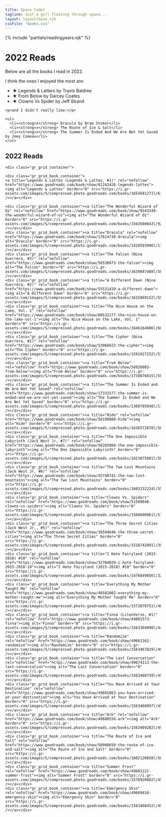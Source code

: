 ```yaml
---
title: Space Cadet
tagline: Just a girl floating through space...
layout: layout/base.njk
cssFile: "books.css"
---
```


{% include "partials/readingyears.njk" %}


  <h1>2022 Reads</h1>
    <p>Below are all the books I read in 2022.</p>
    <p>I think the ones I enjoyed the most are:</p>
    <ul>
      <li><strong>&#9733;</strong> Legends & Latters by Travis Baldree</li>
      <li><strong>&#9733;</strong> From Below by Darcey Coates</li>
      <li><strong>&#9733;</strong> Clowns Vs Spider by Jeff Strand</li>
    </ul>

    <p>and I didn't really like:</p>

    <ul>
      <li><strong>✗</strong> Dracula by Bram Stoker</li>
      <li><strong>✗</strong> The Route of Ice & Salt</li>
      <li><strong>✗</strong> The Summer Is Ended And We Are Not Yet Saved by Joey Comeau</li>
    </ul>

<h2>2022 Reads</h2>

    <div class="gr_grid_container">

    <div class="gr_grid_book_container">
    <a title="Legends & Lattes (Legends & Lattes, #1)" rel="nofollow" href="https://www.goodreads.com/book/show/61242426-legends-lattes"><img alt="Legends & Lattes" border="0" src="https://i.gr-assets.com/images/S/compressed.photo.goodreads.com/books/1654581271l/61242426._SX98_.jpg" /></a></div>

    <div class="gr_grid_book_container"><a title="The Wonderful Wizard of Oz" rel="nofollow" href="https://www.goodreads.com/book/show/9243349-the-wonderful-wizard-of-oz"><img alt="The Wonderful Wizard of Oz" border="0" src="https://i.gr-assets.com/images/S/compressed.photo.goodreads.com/books/1563580843l/9243349._SX98_.jpg" /></a></div>
    <div class="gr_grid_book_container"><a title="Dracula" rel="nofollow" href="https://www.goodreads.com/book/show/17614738-dracula"><img alt="Dracula" border="0" src="https://i.gr-assets.com/images/S/compressed.photo.goodreads.com/books/1410593996l/17614738._SX98_.jpg" /></a></div>
    <div class="gr_grid_book_container"><a title="The Falcon (Nina Guerrera, #3)" rel="nofollow" href="https://www.goodreads.com/book/show/58530873-the-falcon"><img alt="The Falcon" border="0" src="https://i.gr-assets.com/images/S/compressed.photo.goodreads.com/books/1639847488l/58530873._SX98_.jpg" /></a></div>
    <div class="gr_grid_book_container"><a title="A Different Dawn (Nina Guerrera, #2)" rel="nofollow" href="https://www.goodreads.com/book/show/55531410-a-different-dawn"><img alt="A Different Dawn" border="0" src="https://i.gr-assets.com/images/S/compressed.photo.goodreads.com/books/1615069152l/55531410._SX98_.jpg" /></a></div>
    <div class="gr_grid_book_container"><a title="The Nice House on the Lake, Vol. 1" rel="nofollow" href="https://www.goodreads.com/book/show/60532177-the-nice-house-on-the-lake-vol-1"><img alt="The Nice House on the Lake, Vol. 1" border="0" src="https://i.gr-assets.com/images/S/compressed.photo.goodreads.com/books/1646164086l/60532177._SX98_.jpg" /></a></div>
    <div class="gr_grid_book_container"><a title="The Cipher (Nina Guerrera, #1)" rel="nofollow" href="https://www.goodreads.com/book/show/53966623-the-cipher"><img alt="The Cipher" border="0" src="https://i.gr-assets.com/images/S/compressed.photo.goodreads.com/books/1591927252l/53966623._SX98_.jpg" /></a></div>
    <div class="gr_grid_book_container"><a title="From Below" rel="nofollow" href="https://www.goodreads.com/book/show/58926803-from-below"><img alt="From Below" border="0" src="https://i.gr-assets.com/images/S/compressed.photo.goodreads.com/books/1738876015l/58926803._SX98_.jpg" /></a></div>
    <div class="gr_grid_book_container"><a title="The Summer Is Ended and We Are Not Yet Saved" rel="nofollow" href="https://www.goodreads.com/book/show/17331577-the-summer-is-ended-and-we-are-not-yet-saved"><img alt="The Summer Is Ended and We Are Not Yet Saved" border="0" src="https://i.gr-assets.com/images/S/compressed.photo.goodreads.com/books/1360785048l/17331577._SX98_.jpg" /></a></div>
    <div class="gr_grid_book_container"><a title="Hide" rel="nofollow" href="https://www.goodreads.com/book/show/56199880-hide"><img alt="Hide" border="0" src="https://i.gr-assets.com/images/S/compressed.photo.goodreads.com/books/1636572878l/56199880._SX98_.jpg" /></a></div>
    <div class="gr_grid_book_container"><a title="The One Impossible Labyrinth (Jack West Jr, #7)" rel="nofollow" href="https://www.goodreads.com/book/show/58285068-the-one-impossible-labyrinth"><img alt="The One Impossible Labyrinth" border="0" src="https://i.gr-assets.com/images/S/compressed.photo.goodreads.com/books/1623075801l/58285068._SX98_.jpg" /></a></div>
    <div class="gr_grid_book_container"><a title="The Two Lost Mountains (Jack West Jr, #6)" rel="nofollow" href="https://www.goodreads.com/book/show/55749741-the-two-lost-mountains"><img alt="The Two Lost Mountains" border="0" src="https://i.gr-assets.com/images/S/compressed.photo.goodreads.com/books/1603232224l/55749741._SX98_.jpg" /></a></div>
    <div class="gr_grid_book_container"><a title="Clowns Vs. Spiders" rel="nofollow" href="https://www.goodreads.com/book/show/51589846-clowns-vs-spiders"><img alt="Clowns Vs. Spiders" border="0" src="https://i.gr-assets.com/images/S/compressed.photo.goodreads.com/books/1568600061l/51589846._SX98_SY160_.jpg" /></a></div>
    <div class="gr_grid_book_container"><a title="The Three Secret Cities (Jack West Jr., #5)" rel="nofollow" href="https://www.goodreads.com/book/show/38594646-the-three-secret-cities"><img alt="The Three Secret Cities" border="0" src="https://i.gr-assets.com/images/S/compressed.photo.goodreads.com/books/1518742891l/38594646._SX98_.jpg" /></a></div>
    <div class="gr_grid_book_container"><a title="I Hate Fairyland (2015-2018) #10" rel="nofollow" href="https://www.goodreads.com/book/show/32704029-i-hate-fairyland-2015-2018-10"><img alt="I Hate Fairyland (2015-2018) #10" border="0" src="https://i.gr-assets.com/images/S/compressed.photo.goodreads.com/books/1476849856l/32704029._SX98_.jpg" /></a></div>
    <div class="gr_grid_book_container"><a title="Everything My Mother Taught Me" rel="nofollow" href="https://www.goodreads.com/book/show/48582002-everything-my-mother-taught-me"><img alt="Everything My Mother Taught Me" border="0" src="https://i.gr-assets.com/images/S/compressed.photo.goodreads.com/books/1572078751l/48582002._SX98_.jpg" /></a></div>
    <div class="gr_grid_book_container"><a title="Finna (LitenVerse, #1)" rel="nofollow" href="https://www.goodreads.com/book/show/44081573-finna"><img alt="Finna" border="0" src="https://i.gr-assets.com/images/S/compressed.photo.goodreads.com/books/1563304090l/44081573._SX98_.jpg" /></a></div>
    <div class="gr_grid_book_container"><a title="Randomize" rel="nofollow" href="https://www.goodreads.com/book/show/49661162-randomize"><img alt="Randomize" border="0" src="https://i.gr-assets.com/images/S/compressed.photo.goodreads.com/books/1563467829l/49661162._SX98_SY160_.jpg" /></a></div>
    <div class="gr_grid_book_container"><a title="The Last Conversation" rel="nofollow" href="https://www.goodreads.com/book/show/49674113-the-last-conversation"><img alt="The Last Conversation" border="0" src="https://i.gr-assets.com/images/S/compressed.photo.goodreads.com/books/1563468739l/49674113._SX98_SY160_.jpg" /></a></div>
    <div class="gr_grid_book_container"><a title="You Have Arrived at Your Destination" rel="nofollow" href="https://www.goodreads.com/book/show/49665863-you-have-arrived-at-your-destination"><img alt="You Have Arrived at Your Destination" border="0" src="https://i.gr-assets.com/images/S/compressed.photo.goodreads.com/books/1563468097l/49665863._SX98_SY160_.jpg" /></a></div>
    <div class="gr_grid_book_container"><a title="Ark" rel="nofollow" href="https://www.goodreads.com/book/show/49680556-ark"><img alt="Ark" border="0" src="https://i.gr-assets.com/images/S/compressed.photo.goodreads.com/books/1563469282l/49680556._SX98_SY160_.jpg" /></a></div>
    <div class="gr_grid_book_container"><a title="The Route of Ice and Salt" rel="nofollow" href="https://www.goodreads.com/book/show/50900650-the-route-of-ice-and-salt"><img alt="The Route of Ice and Salt" border="0" src="https://i.gr-assets.com/images/S/compressed.photo.goodreads.com/books/1602120858l/50900650._SX98_.jpg" /></a></div>
    <div class="gr_grid_book_container"><a title="Summer Frost" rel="nofollow" href="https://www.goodreads.com/book/show/49601221-summer-frost"><img alt="Summer Frost" border="0" src="https://i.gr-assets.com/images/S/compressed.photo.goodreads.com/books/1576920682l/49601221._SX98_.jpg" /></a></div>
    <div class="gr_grid_book_container"><a title="Emergency Skin" rel="nofollow" href="https://www.goodreads.com/book/show/49669410-emergency-skin"><img alt="Emergency Skin" border="0" src="https://i.gr-assets.com/images/S/compressed.photo.goodreads.com/books/1563468452l/49669410._SX98_SY160_.jpg" /></a></div>
  </div>


